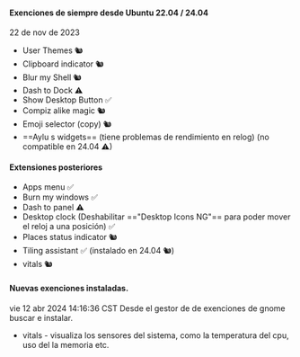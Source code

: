 #### Exenciones de siempre desde Ubuntu 22.04 / 24.04
22 de nov de 2023
- User Themes  🐿️
- Clipboard indicator 🐿️
- Blur my Shell 🐿️
- Dash to Dock ⚠
- Show Desktop Button ✅
- Compiz alike magic 🐿️
- Emoji selector (copy) 🐿️
- ==Aylu s widgets== (tiene problemas de rendimiento en relog)  (no compatible en 24.04 ⚠)

#### Extensiones posteriores 
- Apps menu ✅
- Burn my windows ✅
- Dash to panel ⚠
- Desktop clock (Deshabilitar =="Desktop Icons NG"== para poder mover el reloj a una posición) ✅
- Places status indicator 🐿️
- Tiling assistant ✅ (instalado en 24.04 🐿️)
- vitals 🐿️

#### Nuevas exenciones instaladas.
vie 12 abr 2024 14:16:36 CST
Desde el gestor de de exenciones de gnome buscar e instalar.
* vitals	- visualiza los sensores del sistema, como la temperatura del cpu, uso del la memoria etc.